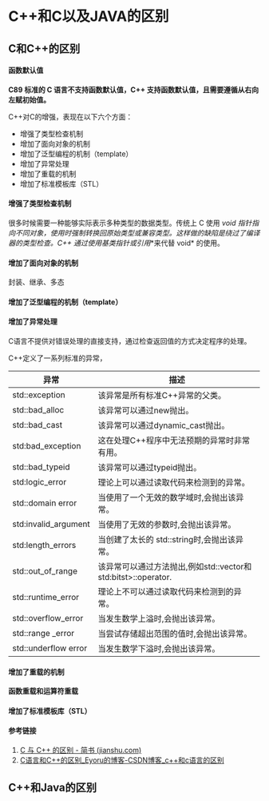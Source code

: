 # C++和C以及JAVA的区别

## C和C++的区别

#### 函数默认值

**C89 标准的 C 语言不支持函数默认值，C++ 支持函数默认值，且需要遵循从右向左赋初始值。**



C++对C的增强，表现在以下六个方面：

- 增强了类型检查机制
- 增加了面向对象的机制
- 增加了泛型编程的机制（template）
- 增加了异常处理
- 增加了重载的机制
- 增加了标准模板库（STL）

#### 增强了类型检查机制

很多时候需要一种能够实际表示多种类型的数据类型。传统上 C 使用 **void* 指针**指向不同对象，使用时强制转换回原始类型或兼容类型。这样做的缺陷是绕过了编译器的类型检查。C++ 通过**使用基类指针或引用**来代替 void* 的使用。

#### 增加了面向对象的机制

封装、继承、多态

#### 增加了泛型编程的机制（template）



#### 增加了异常处理

C语言不提供对错误处理的直接支持，通过检查返回值的方式决定程序的处理。

C++定义了一系列标准的异常，

| 异常                 | 描述                                                         |
| -------------------- | ------------------------------------------------------------ |
| std::exception       | 该异常是所有标准C++异常的父类。                              |
| std::bad_alloc       | 该异常可以通过new抛出。                                      |
| std::bad_cast        | 该异常可以通过dynamic_cast抛出。                             |
| std:bad_exception    | 这在处理C++程序中无法预期的异常时非常有用。                  |
| std::bad_typeid      | 该异常可以通过typeid抛出。                                   |
| std:logic_error      | 理论上可以通过读取代码来检测到的异常。                       |
| std::domain error    | 当使用了一个无效的数学域时,会抛出该异常。                    |
| std:invalid_argument | 当使用了无效的参数时,会抛出该异常。                          |
| std:length_errors    | 当创建了太长的  std::string时,会抛出该异常。                 |
| std::out_of_range    | 该异常可以通过方法抛出,例如std::vector和  std:bitst>::operator[](). |
| std::runtime_error   | 理论上不可以通过读取代码来检测到的异常。                     |
| std::overflow_error  | 当发生数学上溢时,会抛出该异常。                              |
| std::range _error    | 当尝试存储超出范围的值时,会抛出该异常。                      |
| std::underflow error | 当发生数学下溢时,会抛出该异常。                              |

#### 增加了重载的机制

**函数重载和运算符重载**



#### 增加了标准模板库（STL）



#### 参考链接

1. [C 与 C++ 的区别 - 简书 (jianshu.com)](https://www.jianshu.com/p/2522b07219ae)
2. [C语言和C++的区别_Eyoru的博客-CSDN博客_c++和c语言的区别](https://blog.csdn.net/czc1997/article/details/81254971?utm_medium=distribute.pc_relevant.none-task-blog-2~default~BlogCommendFromMachineLearnPai2~default-5.base&depth_1-utm_source=distribute.pc_relevant.none-task-blog-2~default~BlogCommendFromMachineLearnPai2~default-5.base)

## C++和Java的区别

### 